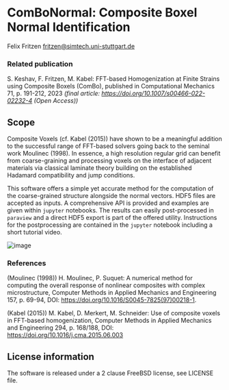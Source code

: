 # ComBoNormal: Composite Boxel Normal Identification

Felix Fritzen <fritzen@simtech.uni-stuttgart.de>

### Related publication
S. Keshav, F. Fritzen, M. Kabel: FFT-based Homogenization at Finite Strains using Composite Boxels (ComBo), published in Computational Mechanics 71, p. 191-212, 2023 *(final article: https://doi.org/10.1007/s00466-022-02232-4 (Open Access))*


## Scope
Composite Voxels (cf. Kabel (2015)) have shown to be a meaningful addition to the successful range of FFT-based solvers going back to the seminal work Moulinec (1998). In essence, a high resolution regular grid can benefit from coarse-graining and processing voxels on the interface of adjacent materials via classical laminate theory building on the established Hadamard compatibility and jump conditions.

This software offers a simple yet accurate method for the computation of the coarse-grained structure alongside the normal vectors. HDF5 files are accepted as inputs. A comprehensive API is provided and examples are given within `jupyter` notebooks. The results can easily post-processed in `paraview` and a direct HDF5 export is part of the offered utility. Instructions for the postprocessing are contained in the `jupyter` notebook including a short tutorial video.

![image](https://media.github.tik.uni-stuttgart.de/user/397/files/894cb180-9b4b-11ec-91e5-e718b43d0bf9)

### References

(Moulinec (1998)) H. Moulinec, P. Suquet: A numerical method for computing the overall response of nonlinear composites with complex microstructure, Computer Methods in Applied Mechanics and Engineering 157, p. 69-94, DOI: https://doi.org/10.1016/S0045-7825(97)00218-1.

(Kabel (2015)) M. Kabel, D. Merkert, M. Schneider: Use of composite voxels in FFT-based homogenization, Computer Methods in Applied Mechanics and Engineering 294, p. 168/188, DOI: https://doi.org/10.1016/j.cma.2015.06.003

## License information

The software is released under a 2 clause FreeBSD license, see LICENSE file.
